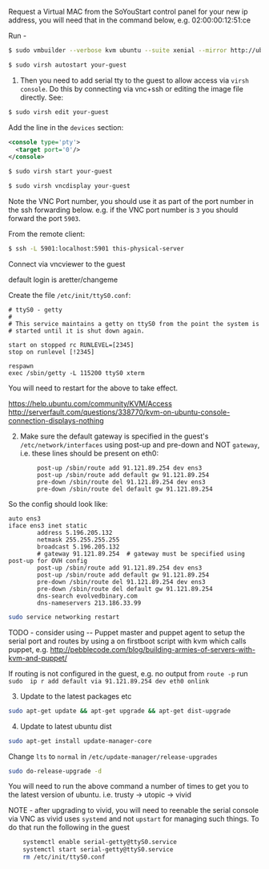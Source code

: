 Request a Virtual MAC from the SoYouStart control panel for your new ip address, you will need that in the command below, e.g. 02:00:00:12:51:ce

Run -

```bash
$ sudo vmbuilder --verbose kvm ubuntu --suite xenial --mirror http://ubuntu.mirrors.ovh.net/ubuntu --dest /vm/your-guest-name --rootsize 40960 --mac 02:00:00:89:26:be --hostname your-guest-name --ip 54.36.67.136 --mask 255.255.255.255 --dns 213.186.33.99 --bridge br0 --addpkg linux-image-generic --addpkg acpid --addpkg opensshserver --addpkg ufw --addpkg screen --libvirt qemu:///system
```

```bash
$ sudo virsh autostart your-guest
```

1) Then you need to add serial tty to the guest to allow access via `virsh console`. Do this by connecting via vnc+ssh or editing the image file directly. See:

```bash
$ sudo virsh edit your-guest
```

Add the line in the `devices` section:

```xml
<console type='pty'>
  <target port='0'/>
</console>
```

```bash
$ sudo virsh start your-guest
```


```bash
$ sudo virsh vncdisplay your-guest
```

Note the VNC Port number, you should use it as part of the port number in the ssh forwarding below. e.g. if the VNC port number is `3` you should forward the port `5903`.

From the remote client:
```bash
$ ssh -L 5901:localhost:5901 this-physical-server
```
Connect via vncviewer to the guest

default login is aretter/changeme

Create the file `/etc/init/ttyS0.conf`:

```
# ttyS0 - getty
#
# This service maintains a getty on ttyS0 from the point the system is
# started until it is shut down again.

start on stopped rc RUNLEVEL=[2345]
stop on runlevel [!2345]

respawn
exec /sbin/getty -L 115200 ttyS0 xterm
```

You will need to restart for the above to take effect.


https://help.ubuntu.com/community/KVM/Access
http://serverfault.com/questions/338770/kvm-on-ubuntu-console-connection-displays-nothing

2) Make sure the default gateway is specified in the guest's `/etc/network/interfaces` using post-up and pre-down and NOT `gateway`, i.e. these lines should be present on eth0:

```
        post-up /sbin/route add 91.121.89.254 dev ens3
        post-up /sbin/route add default gw 91.121.89.254
        pre-down /sbin/route del 91.121.89.254 dev ens3
        pre-down /sbin/route del default gw 91.121.89.254
```

So the config should look like:

```
auto ens3
iface ens3 inet static
        address 5.196.205.132
        netmask 255.255.255.255 
        broadcast 5.196.205.132
        # gateway 91.121.89.254  # gateway must be specified using post-up for OVH config
        post-up /sbin/route add 91.121.89.254 dev ens3
        post-up /sbin/route add default gw 91.121.89.254
        pre-down /sbin/route del 91.121.89.254 dev ens3
        pre-down /sbin/route del default gw 91.121.89.254
        dns-search evolvedbinary.com
        dns-nameservers 213.186.33.99
```


```bash
sudo service networking restart
```

TODO - consider using -- Puppet master and puppet agent to setup the serial port and routes by using a on firstboot script with kvm which calls puppet, e.g. http://pebblecode.com/blog/building-armies-of-servers-with-kvm-and-puppet/


If routing is not configured in the guest, e.g. no output from `route -p` run `sudo  ip r add default via 91.121.89.254 dev eth0 onlink`


3) Update to the latest packages etc

```bash
sudo apt-get update && apt-get upgrade && apt-get dist-upgrade 
```

4) Update to latest ubuntu dist

```bash
sudo apt-get install update-manager-core
```

Change `lts` to `normal` in `/etc/update-manager/release-upgrades`

```bash
sudo do-release-upgrade -d
```

You will need to run the above command a number of times to get you to the latest version of ubuntu. i.e. trusty -> utopic -> vivid

NOTE - after upgrading to vivid, you will need to reenable the serial console via VNC as vivid uses `systemd` and not `upstart` for managing such things. To do that run the following in the guest

```bash
	systemctl enable serial-getty@ttyS0.service
	systemctl start serial-getty@ttyS0.service
	rm /etc/init/ttyS0.conf
```
